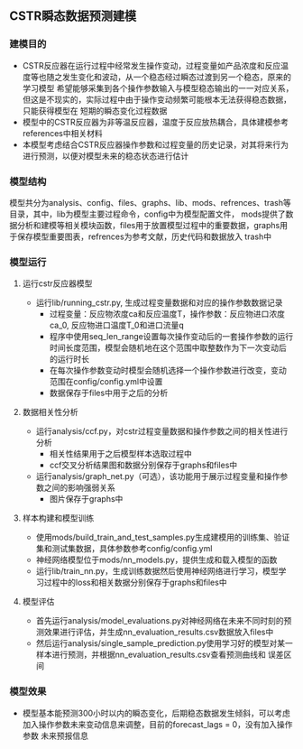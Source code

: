 ## CSTR瞬态数据预测建模
### 建模目的
* CSTR反应器在运行过程中经常发生操作变动，过程变量如产品浓度和反应温度等也随之发生变化和波动，从一个稳态经过瞬态过渡到另一个稳态，原来的学习模型
  希望能够采集到各个操作参数输入与模型稳态输出的一一对应关系，但这是不现实的，实际过程中由于操作变动频繁可能根本无法获得稳态数据，只能获得模型在
  短期的瞬态变化过程数据
* 模型中的CSTR反应器为非等温反应器，温度于反应放热耦合，具体建模参考references中相关材料
* 本模型考虑结合CSTR反应器操作参数和过程变量的历史记录，对其将来行为进行预测，以便对模型未来的稳态状态进行估计

### 模型结构
模型共分为analysis、config、files、graphs、lib、mods、refrences、trash等目录，其中，lib为模型主要过程命令，config中为模型配置文件，
mods提供了数据分析和建模等相关模块函数，files用于放置模型过程中的重要数据，graphs用于保存模型重要图表，refrences为参考文献，历史代码和数据放入
trash中

### 模型运行
1.  运行cstr反应器模型
    * 运行lib/running_cstr.py, 生成过程变量数据和对应的操作参数数据记录
        * 过程变量：反应物浓度ca和反应温度T，操作参数：反应物进口浓度ca_0, 反应物进口温度T_0和进口流量q
        * 程序中使用seq_len_range设置每次操作变动后的一套操作参数的运行时间长度范围，模型会随机地在这个范围中取整数作为下一次变动后的运行时长
        * 在每次操作参数变动时模型会随机选择一个操作参数进行改变，变动范围在config/config.yml中设置
        * 数据保存于files中用于之后的分析
        
2.  数据相关性分析
    * 运行analysis/ccf.py，对cstr过程变量数据和操作参数之间的相关性进行分析
        * 相关性结果用于之后模型样本选取过程中
        * ccf交叉分析结果图和数据分别保存于graphs和files中
    * 运行analysis/graph_net.py（可选），该功能用于展示过程变量和操作参数之间的影响强弱关系
        * 图片保存于graphs中

3. 样本构建和模型训练
    * 使用mods/build_train_and_test_samples.py生成建模用的训练集、验证集和测试集数据，具体参数参考config/config.yml
    * 神经网络模型位于mods/nn_models.py，提供生成和载入模型的函数
    * 运行lib/train_nn.py，生成训练数据然后使用神经网络进行学习，模型学习过程中的loss和相关数据分别保存于graphs和files中
    
4. 模型评估
    * 首先运行analysis/model_evaluations.py对神经网络在未来不同时刻的预测效果进行评估，并生成nn_evaluation_results.csv数据放入files中
    * 然后运行analysis/single_sample_prediction.py使用学习好的模型对某一样本进行预测，并根据nn_evaluation_results.csv查看预测曲线和
      误差区间

### 模型效果
* 模型基本能预测300小时以内的瞬态变化，后期稳态数据发生倾斜，可以考虑加入操作参数未来变动信息来调整，目前的forecast_lags = 0，没有加入操作参数
  未来预报信息